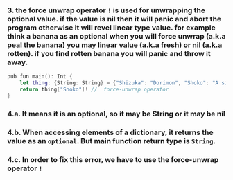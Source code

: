 ### 3. the force unwrap operator `!` is used for unwrapping the optional value. if the value is nil then it will panic and abort the program otherwise it will revel linear type value. for example think a banana as an optional when you will force unwrap (a.k.a peal the banana) you may linear value (a.k.a fresh) or nil (a.k.a rotten). if you find rotten banana you will panic and throw it away.
```swift
pub fun main(): Int {
    let thing: {String: String} = {"Shizuka": "Dorimon", "Shoko": "A silent voice", "Khaguya": "Love is war"}
    return thing["Shoko"]! //  force-unwrap operator
}
```
### 4.a. It means it is an optional, so it may be String or it may be nil
### 4.b. When accessing elements of a dictionary, it returns the value as an `optional`. But main function return type is `String`.
### 4.c. In order to fix this error, we have to use the force-unwrap operator `!`
